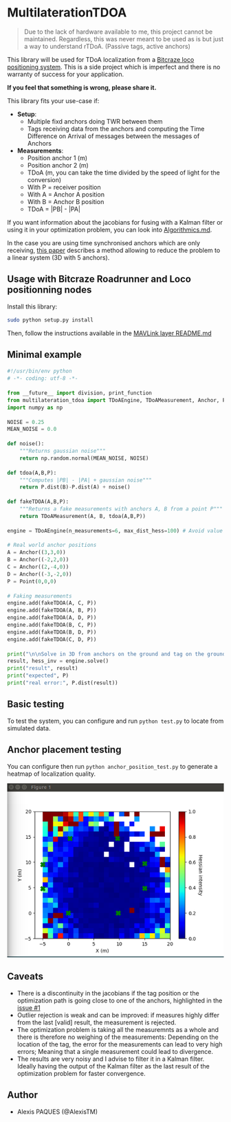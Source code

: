 # MultilaterationTDOA

> Due to the lack of hardware available to me, this project cannot be maintained. Regardless, this was never meant to be used as is but just a way to understand rTDoA. (Passive tags, active anchors) 

This library will be used for TDoA localization from a [Bitcraze loco positioning system](https://www.bitcraze.io/loco-pos-system/). This is a side project which is imperfect and there is no warranty of success for your application.

**If you feel that something is wrong, please share it.**

This library fits your use-case if:

* **Setup**:
    * Multiple fixd anchors doing TWR between them
    * Tags receiving data from the anchors and computing the Time Difference on Arrival of messages between the messages of Anchors
* **Measurements**:
    * Position anchor 1 (m)
    * Position anchor 2 (m)
    * TDoA (m, you can take the time divided by the speed of light for the conversion)
    * With P = receiver position
    * With A = Anchor A position
    * With B = Anchor B position
    * TDoA = |PB| - |PA|

If you want information about the jacobians for fusing with a Kalman filter or using it in your optimization problem, you can look into [Algorithmics.md](Algorithmics.md).

In the case you are using time synchronised anchors which are only receiving, [this paper](http://files.andersen.im/analytics/Convex%20Optimization%20-%20Comparative%20Analysis%20of%20Multilateration%20Methods%20for%20Signal%20Emitter%20Positioning.pdf) describes a method allowing to reduce the problem to a linear system (3D with 5 anchors).

## Usage with Bitcraze Roadrunner and Loco positionning nodes

Install this library:

```bash
sudo python setup.py install
```

Then, follow the instructions available in the [MAVLink layer README.md](https://github.com/umdlife/roadrunner_mavlink)

## Minimal example

```python
#!/usr/bin/env python
# -*- coding: utf-8 -*-

from __future__ import division, print_function
from multilateration_tdoa import TDoAEngine, TDoAMeasurement, Anchor, Point
import numpy as np

NOISE = 0.25
MEAN_NOISE = 0.0

def noise():
    """Returns gaussian noise"""
    return np.random.normal(MEAN_NOISE, NOISE)

def tdoa(A,B,P):
    """Computes |PB| - |PA| + gaussian noise"""
    return P.dist(B)-P.dist(A) + noise()

def fakeTDOA(A,B,P):
    """Returns a fake measurements with anchors A, B from a point P"""
    return TDoAMeasurement(A, B, tdoa(A,B,P))

engine = TDoAEngine(n_measurements=6, max_dist_hess=100) # Avoid value rejection.

# Real world anchor positions
A = Anchor((3,3,0))
B = Anchor((-2,2,0))
C = Anchor((2,-4,0))
D = Anchor((-3,-2,0))
P = Point(0,0,0)

# Faking measurements
engine.add(fakeTDOA(A, C, P))
engine.add(fakeTDOA(A, B, P))
engine.add(fakeTDOA(A, D, P))
engine.add(fakeTDOA(B, C, P))
engine.add(fakeTDOA(B, D, P))
engine.add(fakeTDOA(C, D, P))

print("\n\nSolve in 3D from anchors on the ground and tag on the ground")
result, hess_inv = engine.solve()
print("result", result)
print("expected", P)
print("real error:", P.dist(result))
```

## Basic testing

To test the system, you can configure and run `python test.py` to locate from simulated data.

## Anchor placement testing

You can configure then run `python anchor_position_test.py` to generate a heatmap of localization quality.

![anchor_test_example.png](img/anchor_test_example.png)

## Caveats

- There is a discontinuity in the jacobians if the tag position or the optimization path is going close to one of the anchors, highlighted in the [issue #1](https://github.com/AlexisTM/MultilaterationTDOA/issues/1)
- Outlier rejection is weak and can be improved: if measures highly differ from the last [valid] result, the measurement is rejected. 
- The optimization problem is taking all the measuremnts as a whole and there is therefore no weighing of the measurements: Depending on the location of the tag, the error for the measurements can lead to very high errors; Meaning that a single measurement could lead to divergence. 
- The results are very noisy and I advise to filter it in a Kalman filter. Ideally having the output of the Kalman filter as the last result of the optimization problem for faster convergence.

## Author

- Alexis PAQUES (@AlexisTM)
